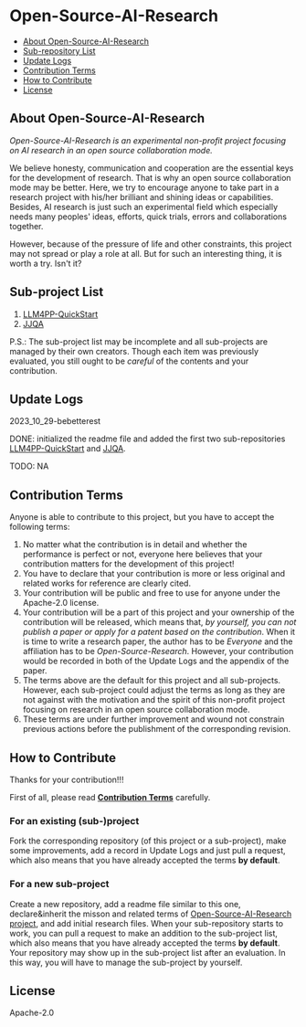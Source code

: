# Open-Source-AI-Research

- [About Open-Source-AI-Research](#about-open-source-ai-research)
- [Sub-repository List](#sub-repository-list)
- [Update Logs](#update-logs)
- [Contribution Terms](#contribution-terms)
- [How to Contribute](#how-to-contribute)
- [License](#license)

## About Open-Source-AI-Research
*Open-Source-AI-Research is an experimental non-profit project focusing on AI research in an open source collaboration mode.*

We believe honesty, communication and cooperation are the essential keys for the development of research. That is why an open source collaboration mode may be better. Here, we try to encourage anyone to take part in a research project with his/her brilliant and shining ideas or capabilities. Besides, AI research is just such an experimental field which especially needs many peoples' ideas, efforts, quick trials, errors and collaborations together.

However, because of the pressure of life and other constraints, this project may not spread or play a role at all. But for such an interesting thing, it is worth a try. Isn't it?

## Sub-project List

1. [LLM4PP-QuickStart](https://github.com/bebetterest/LLM4PP-QuickStart)
2. [JJQA](https://github.com/bebetterest/JJQA)

P.S.: The sub-project list may be incomplete and all sub-projects are managed by their own creators. Though each item was previously evaluated, you still ought to be *careful* of the contents and your contribution.

## Update Logs

2023_10_29-bebetterest

DONE: initialized the readme file and added the first two sub-repositories [LLM4PP-QuickStart](https://github.com/bebetterest/LLM4PP-QuickStart) and [JJQA](https://github.com/bebetterest/JJQA).

TODO: NA

## Contribution Terms

Anyone is able to contribute to this project, but you have to accept the following terms:
1. No matter what the contribution is in detail and whether the performance is perfect or not, everyone here believes that your contribution matters for the development of this project!
1. You have to declare that your contribution is more or less original and related works for reference are clearly cited.
2. Your contribution will be public and free to use for anyone under the Apache-2.0 license. 
3. Your contribution will be a part of this project and your ownership of the contribution will be released, which means that, *by yourself, you can not publish a paper or apply for a patent based on the contribution*. When it is time to write a research paper, the author has to be *Everyone* and the affiliation has to be *Open-Source-Research*. However, your contribution would be recorded in both of the Update Logs and the appendix of the paper.
4. The terms above are the default for this project and all sub-projects. However, each sub-project could adjust the terms as long as they are not against with the motivation and the spirit of this non-profit project focusing on research in an open source collaboration mode.
5. These terms are under further improvement and wound not constrain previous actions before the publishment of the corresponding revision.

## How to Contribute

Thanks for your contribution!!!

First of all, please read **[Contribution Terms](#contribution-terms)** carefully.

### For an existing (sub-)project

Fork the corresponding repository (of this project or a sub-project), make some improvements, add a record in Update Logs and just pull a request, which also means that you have already accepted the terms **by default**.

### For a new sub-project

Create a new repository, add a readme file similar to this one, declare&inherit the misson and related terms of [Open-Source-AI-Research project](https://github.com/OpenSource-Research/Open-Source-AI-Research), and add initial research files. When your sub-repository starts to work, you can pull a request to make an addition to the sub-project list, which also means that you have already accepted the terms **by default**. Your repository may show up in the sub-project list after an evaluation. In this way, you will have to manage the sub-project by yourself.

## License
    
Apache-2.0